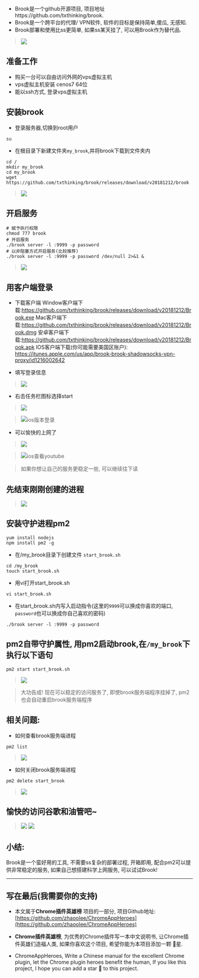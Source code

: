 - Brook是一个github开源项目, 项目地址https://github.com/txthinking/brook.
- Brook是一个跨平台的代理/ VPN软件, 软件的目标是保持简单,傻瓜, 无感知.
- Brook部署和使用比ss更简单, 如果ss某天挂了, 可以用Brook作为替代品.

> ![](https://user-gold-cdn.xitu.io/2019/6/1/16b0edecf9237d45?w=1000&h=1000&f=png&s=35777)


## 准备工作
- 购买一台可以自由访问外网的vps虚拟主机
- vps虚拟主机安装 cenos7 64位
- 能以ssh方式, 登录vps虚拟主机

## 安装brook
- 登录服务器,切换到root用户
```
su
```
- 在根目录下新建文件夹`my_brook`,并将brook下载到文件夹内
```
cd /
mkdir my_brook
cd my_brook
wget https://github.com/txthinking/brook/releases/download/v20181212/brook
```
> ![](https://user-gold-cdn.xitu.io/2019/6/1/16b0edecf9561c6f?w=1079&h=304&f=png&s=70068)

## 开启服务

```
# 赋予执行权限
chmod 777 brook
# 开启服务
./brook server -l :9999 -p password
# 以非阻塞方式开启服务(比较推荐)
./brook server -l :9999 -p password /dev/null 2>&1 &
```
> ![](https://user-gold-cdn.xitu.io/2019/6/1/16b0edecfa312c44?w=1066&h=106&f=png&s=51478)

## 用客户端登录
- 下载客户端
Window客户端下载:https://github.com/txthinking/brook/releases/download/v20181212/Brook.exe
Mac客户端下载:https://github.com/txthinking/brook/releases/download/v20181212/Brook.dmg
安卓客户端下载:https://github.com/txthinking/brook/releases/download/v20181212/Brook.apk
IOS客户端下载(你可能需要美国区账户): https://itunes.apple.com/us/app/brook-brook-shadowsocks-vpn-proxy/id1216002642

- 填写登录信息
> ![](https://user-gold-cdn.xitu.io/2019/6/1/16b0edecfa651e7b?w=695&h=696&f=png&s=57256)
- 右击任务栏图标选择start
> ![](https://user-gold-cdn.xitu.io/2019/6/1/16b0edecfa7dc8f2?w=414&h=238&f=png&s=72801)

> ![ios版本登录](https://user-gold-cdn.xitu.io/2019/6/1/16b0edecfab77a2e?w=750&h=1334&f=jpeg&s=55029)




- 可以愉快的上网了
> ![](https://user-gold-cdn.xitu.io/2019/6/1/16b0eded2d7acc36?w=959&h=679&f=png&s=245513)

> ![ios查看youtube](https://user-gold-cdn.xitu.io/2019/6/1/16b0eded3439ed3c?w=750&h=1334&f=jpeg&s=208886)



> 如果你想让自己的服务更稳定一些, 可以继续往下读
## 先结束刚刚创建的进程
> ![](https://user-gold-cdn.xitu.io/2019/6/1/16b0eded3935b18d?w=1090&h=131&f=png&s=77004)

## 安装守护进程pm2
```
yum install nodejs
npm install pm2 -g
```
- 在/my_brook目录下创建文件 `start_brook.sh`
```
cd /my_brook
touch start_brook.sh
```
- 用vi打开start_brook.sh
```
vi start_brook.sh
```
- 在start_brook.sh内写入启动指令(这里的`9999`可以换成你喜欢的端口, `password`也可以换成你自己喜欢的密码)
```
./brook server -l :9999 -p password
```
## pm2自带守护属性, 用pm2启动brook,在`/my_brook`下执行以下语句
```
pm2 start start_brook.sh
```
> ![](https://user-gold-cdn.xitu.io/2019/6/1/16b0eded3f511f61?w=1084&h=496&f=png&s=210922)

> 大功告成! 现在可以稳定的访问服务了, 即使brook服务端程序挂掉了, pm2也会自动重启brook服务端程序

## 相关问题:

- 如何查看brook服务端进程

```
pm2 list
```
> ![](https://user-gold-cdn.xitu.io/2019/6/1/16b0eded4bf77fd7?w=1061&h=262&f=png&s=122058)

- 如何关闭brook服务端进程

```
pm2 delete start_brook
```

> ![](https://user-gold-cdn.xitu.io/2019/6/1/16b0eded5a4db701?w=982&h=264&f=png&s=137244)

## 愉快的访问谷歌和油管吧~
> ![](https://user-gold-cdn.xitu.io/2019/6/1/16b0eded66c35d6a?w=1240&h=737&f=png&s=367278)
> ![](https://user-gold-cdn.xitu.io/2019/6/1/16b0eded686ac2bb?w=1240&h=652&f=png&s=1020928)


## 小结:
Brook是一个蛮好用的工具, 不需要ss复杂的部署过程, 开箱即用, 配合pm2可以提供非常稳定的服务, 如果自己想搭建科学上网服务, 可以试试Brook!


---

## 写在最后(我需要你的支持)
- 本文属于**Chrome插件英雄榜** 项目的一部分, 项目Github地址: [https://github.com/zhaoolee/ChromeAppHeroes](https://github.com/zhaoolee/ChromeAppHeroes)

- **Chrome插件英雄榜**, 为优秀的Chrome插件写一本中文说明书, 让Chrome插件英雄们造福人类, 如果你喜欢这个项目, 希望你能为本项目添加一颗 🌟星.

- ChromeAppHeroes, Write a Chinese manual for the excellent Chrome plugin, let the Chrome plugin heroes benefit the human, If you like this project, I hope you can add a star 🌟 to this project.


